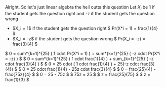 Alright. So let's just linear algebra the hell outta this question 
Let $X_i$ be 1 if the student gets the question right and -z if the student gets the question wrong
<ul>
<li> $X_i = 1$ if the student gets the question right 
$ Pr(X*i = 1) = frac{1}{4} $
	<li> $X_i = -z$ if the student gets the question wrong 
$ Pr(X_i = -z) = frac{3}{4} $
</ul>
$ 0 = sum*{k=1}^{25} ( 1 cdot Pr(X*i = 1) ) + sum*{k=1}^{25} ( -z cdot Pr(X*i = -z) ) $ 
$ 0 = sum*{k=1}^{25} ( 1 cdot frac{1}{4} ) + sum_{k=1}^{25} ( -z cdot frac{3}{4} ) $ 
$ 0 = 25 cdot ( 1 cdot frac{1}{4} ) + 25(-z cdot frac{3}{4}) $ 
$ 0 = 25 cdot frac{1}{4} - 25z cdot frac{3}{4} $ 
$ 0 = frac{25}{4} - frac{75z}{4} $ 
$ 0 = 25 - 75z $ 
$ 75z = 25 $ 
$ z = frac{25}{75} $ 
$ z = frac{1}{3} $
